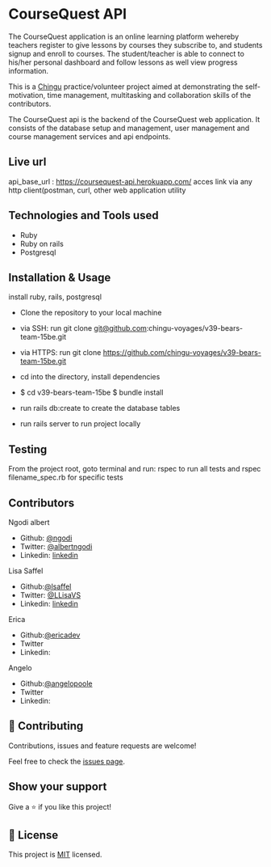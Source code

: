CourseQuest API
==========

The CourseQuest application is an online learning platform wehereby teachers register to give lessons by courses they subscribe to, and students signup and enroll to courses. The student/teacher is able to connect to his/her personal dashboard and follow lessons as well view progress information.

This is a [Chingu](https://chingu.io) practice/volunteer project aimed at demonstrating the self-motivation, time management, multitasking and collaboration skills of the contributors.

The CourseQuest api is the backend of the CourseQuest web application. 
It consists of the database setup and management, user management and course management services and api endpoints.

Live url
---------------------------
api_base_url : https://coursequest-api.herokuapp.com/
acces link via any http client(postman, curl, other web application utility

Technologies and Tools used
---------------------------

*   Ruby
*   Ruby on rails
*   Postgresql

Installation & Usage
--------------------

install ruby, rails, postgresql

- Clone the repository to your local machine

- via SSH: run git clone git@github.com:chingu-voyages/v39-bears-team-15be.git
- via HTTPS: run git clone https://github.com/chingu-voyages/v39-bears-team-15be.git

- cd into the directory, install dependencies

- $ cd v39-bears-team-15be $ bundle install

 - run rails db:create to create the database tables
 
-  run rails server to run project locally

Testing
-------
From the project root, goto terminal and  run: rspec to run all tests and rspec filename_spec.rb for specific tests

Contributors
------
Ngodi albert
- Github: [@ngodi](https://github.com/ngodi)
- Twitter: [@albertngodi](https://twitter.com/albertngodi)
- Linkedin: [linkedin](https://www.linkedin.com/in/albertngodi)

Lisa Saffel
- Github:[@lsaffel](https://github.com/lsaffel)
- Twitter: [@LLisaVS](https://twitter.com/LLisaVS)
- Linkedin: [linkedin](https://www.linkedin.com/in/lisa-saffel/)

Erica
- Github:[@ericadev](https://github.com/ericadev)
- Twitter
- Linkedin:

Angelo
- Github:[@angelopoole](https://github.com/angelopoole)
- Twitter
- Linkedin:

## 🤝 Contributing

Contributions, issues and feature requests are welcome!

Feel free to check the [issues page](issues/).

## Show your support

Give a ⭐️ if you like this project!


## 📝 License

This project is [MIT](lic.url) licensed.
